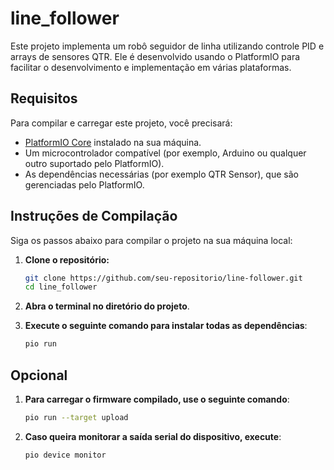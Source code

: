 # line_follower

Este projeto implementa um robô seguidor de linha utilizando controle PID e arrays de sensores QTR. Ele é desenvolvido usando o PlatformIO para facilitar o desenvolvimento e implementação em várias plataformas.

## Requisitos

Para compilar e carregar este projeto, você precisará:

- [PlatformIO Core](https://platformio.org/install) instalado na sua máquina.
- Um microcontrolador compatível (por exemplo, Arduino ou qualquer outro suportado pelo PlatformIO).
- As dependências necessárias (por exemplo QTR Sensor), que são gerenciadas pelo PlatformIO.

## Instruções de Compilação

Siga os passos abaixo para compilar o projeto na sua máquina local:

1. **Clone o repositório:**

   ```bash
   git clone https://github.com/seu-repositorio/line-follower.git
   cd line_follower

2. **Abra o terminal no diretório do projeto**.

3. **Execute o seguinte comando para instalar todas as dependências**:

   ```bash
   pio run

## Opcional

1. **Para carregar o firmware compilado, use o seguinte comando**:

   ```bash
   pio run --target upload

2. **Caso queira monitorar a saída serial do dispositivo, execute**:

   ```bash
   pio device monitor